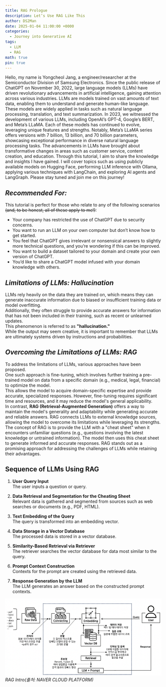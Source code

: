 ```yaml
---
title: RAG Prologue
description: Let’s Use RAG Like This
author: DS2Man
date: 2025-01-04 11:00:00 +0000
categories:
  - Journey into Generative AI
tags:
  - LLM
  - RAG
math: true
pin: true
---
```


Hello, my name is Yongcheol Jang, a engineer/researcher at the Semiconductor Division of Samsung Electronics.
Since the public release of ChatGPT on November 30, 2022, large language models (LLMs) have driven revolutionary advancements in artificial intelligence, gaining attention across various industries.
LLMs are models trained on vast amounts of text data, enabling them to understand and generate human-like language. These models are widely applied in tasks such as natural language processing, translation, and text summarization.
In 2023, we witnessed the development of various LLMs, including OpenAI’s GPT-4, Google’s BERT, and Meta’s LLaMA. Each of these models has continued to evolve, leveraging unique features and strengths. Notably, Meta’s LLaMA series offers versions with 7 billion, 13 billion, and 70 billion parameters, showcasing exceptional performance in diverse natural language processing tasks.
The advancements in LLMs have brought about transformative changes in areas such as customer service, content creation, and education.
Through this tutorial, I aim to share the knowledge and insights I have gained. I will cover topics such as using publicly available models on Hugging Face, performing LLM inference with Ollama, applying various techniques with LangChain, and exploring AI agents and LangGraph. Please stay tuned and join me on this journey!

<!-- 안녕하세요, 삼성전자 반도체사업부에서 근무하는 장용철 연구원입니다.
2022년 11월 30일 ChatGPT의 공개 이후, 대규모 언어 모델(Large Language Model, LLM)은 인공지능 분야에서 혁신적인 발전을 이끌며 다양한 산업에서 주목받고 있습니다. 
LLM은 방대한 텍스트 데이터를 학습하여 인간과 유사한 언어 이해 및 생성 능력을 갖춘 모델로, 자연어 처리, 번역, 텍스트 요약 등 여러 작업에서 활용되고 있습니다. 
2023년에는 OpenAI의 GPT-4, Google's BERT, Meta의 LLaMA 등 다양한 LLM이 개발되어 각자의 특성과 강점을 바탕으로 발전해왔습니다. 
특히, Meta의 LLaMA 시리즈는 7억, 130억, 700억 파라미터 버전으로 제공되며, 다양한 자연어 처리 작업에서 뛰어난 성능을 보여주고 있습니다. 
이러한 LLM의 발전은 고객 서비스, 콘텐츠 생성, 교육 등 다양한 분야에서 혁신적인 변화를 가져오고 있습니다.
이번 Tutorial통해서 제가 익히고 필요한 내용들을 공유하고자 합니다.
Huggingface에 공개된 모델 사용법, Ollama를 활용한 LLM 추론, LangChain을 활용한 다양한 기법, AI Agent, LangGraph 등을 공유할 예정이니, 관심있게 지켜봐 주세요. -->

## *Recommended For:*

This tutorial is perfect for those who relate to any of the following scenarios ~~(and, to be honest, all of these apply to me!)~~:

- Your company has restricted the use of ChatGPT due to security concerns.
- You want to run an LLM on your own computer but don’t know how to get started.
- You feel that ChatGPT gives irrelevant or nonsensical answers to slightly more technical questions, and you’re wondering if this can be improved.
- You want to build a dataset tailored to your domain and create your own version of ChatGPT.
- You’d like to share a ChatGPT model infused with your domain knowledge with others.

<!-- 이런 분들께 추천합니다!
아래 내용에 해당되는 분들께서 본Tutorial을 보시면 좋을 것 같아요. (아래는 사실 전부 제 이야기입니다…)

회사에서 보안상 문제로 Chat GPT 사용에 제약을 걸었다.
LLM을 내 컴퓨터로 돌려보고 싶은데 어떻게 하는지 모르겠다.
조금만 전문적인 내용을 물어봐도 헛소리를 하는 것 같은데, 개선할 수 없을까?
나의 도메인에 해당되는 데이터셋을 구축해서 나만의 Chat GPT를 갖고 싶다.
나의 도메인 지식이 담긴 Chat GPT를 다른 사람에게 공유하고 싶다. -->

## *Limitations of LLMs: Hallucination*

LLMs rely heavily on the data they are trained on, which means they can generate inaccurate information due to biased or insufficient training data or model overfitting.<br>
Additionally, they often struggle to provide accurate answers for information that has not been included in their training, such as recent or unlearned updates.<br>
This phenomenon is referred to as **"hallucination."**<br>
While the output may seem creative, it is important to remember that LLMs are ultimately systems driven by instructions and probabilities.

<!-- LLM의 한계: 환각(Hallucination) 
LLM은 학습된 데이터에 의존하기 때문에, 편향되거나 불충분한 학습 데이터, 모델의 과적합 등으로 인해서 부정확한 정보를 생성하곤 합니다. 
또한 학습하지 않은 최신 정보에 답변을 정확하게 제공하지 못하는 문제가 있습니다.이것을 환각(Hallucination)이라고 합니다. 
창의적으로 보이지만 결국 LLM도 명령과 확률에 의해 돌아가는 시스템이기 때문입니다.-->


## *Overcoming the Limitations of LLMs: RAG*

To address the limitations of LLMs, various approaches have been proposed.<br>
One such approach is fine-tuning, which involves further training a pre-trained model on data from a specific domain (e.g., medical, legal, financial) to optimize the model.<br>
This allows the model to acquire domain-specific expertise and provide accurate, specialized responses. However, fine-tuning requires significant time and resources, and it may reduce the model's general applicability.<br>
In contrast, **RAG (Retrieval-Augmented Generation)** offers a way to maintain the model's generality and adaptability while generating accurate and reliable answers.
RAG connects LLMs to external knowledge sources, allowing the model to overcome its limitations while leveraging its strengths. The concept of RAG is to provide the LLM with a "cheat sheet" when it encounters unfamiliar questions (e.g., questions involving the latest knowledge or untrained information). The model then uses this cheat sheet to generate informed and accurate responses.
RAG stands out as a promising approach for addressing the challenges of LLMs while retaining their advantages.

<!-- LLM의 한계를 뛰어넘는 방법: RAG
이러한 LLM의 한계를 극복하기 위해 여러 방법이 제안되고 있습니다. 
그중 하나는 Fine tuning으로, 사전 학습 모델(pre-trained model)에 특정 도메인(예: 의료, 법률, 금융)의 데이터를 추가 학습시켜 모델을 최적화하는 방식입니다. 
이를 통해 모델은 특정 분야에 대한 전문 지식을 습득하고 정확하고 전문적인 답변을 제공할 수 있습니다. 
그러나 Fine tuning은 시간과 비용이 많이 소요되고, 모델의 범용성이 저하될 수 있습니다.
 
반면 RAG는 외부 지식 소스와 연계하여 모델의 범용성과 적응력을 유지하면서도 정확하고 신뢰할 수 있는 답변을 생성할 수 있습니다. 
즉, RAG(Retrieval-Augmented Generation)는 LLM의 한계를 극복하면서도 그 장점을 살릴 수 있는 접근 방식이라고 할 수 있습니다.
RAG의 컨셉은 LLM이 모르는 질문(최신 지식, 학습에 사용되지 않은 지식)을 받았을 때, 잘 대답하기 위한 Cheating Sheet를 제공해줘서 
Cheating Sheet에 있는 내용을 기반으로 LLM이 대답하게 만드는 기술입니다. -->

## Sequence of LLMs Using RAG

1. **User Query Input**  
   The user inputs a question or query.

2. **Data Retrieval and Segmentation for the Cheating Sheet**  
   Relevant data is gathered and segmented from sources such as web searches or documents (e.g., PDF, HTML).

3. **Text Embedding of the Query**  
   The query is transformed into an embedding vector.

4. **Data Storage in a Vector Database**  
   The processed data is stored in a vector database.

5. **Similarity-Based Retrieval via Retriever**  
   The retriever searches the vector database for data most similar to the query.

6. **Prompt Context Construction**  
   Contexts for the prompt are created using the retrieved data.

7. **Response Generation by the LLM**  
   The LLM generates an answer based on the constructed prompt contexts.

<!-- 1. 사용자의 질문 입력(Query)
2. Cheating Sheet위한 데이터 확보 및 분할(Web Search, Documents(e.g. PDF, Html)
3. 질문에 대한 텍스트 임베딩(Embedding)
4. Vector DB로 데이터 저장
5. Retriever 통해 Vector DB와 Query 유사도 기반 검색
6. Prompt Contexts 구성
7. LLM의 답변 생성(Response) -->
![RAG Intro](/images/llm_prologue_img1.png)
_RAG Intro(출처: NAVER CLOUD PLATFORM)_